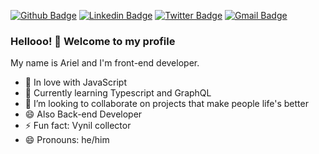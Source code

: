 [![Github Badge](https://img.shields.io/badge/-Github-000?style=flat-square&logo=Github&logoColor=white&link=https://github.com/arielconti10)](https://github.com/arielconti10)
[![Linkedin Badge](https://img.shields.io/badge/-LinkedIn-blue?style=flat-square&logo=Linkedin&logoColor=white&link=https://www.linkedin.com/in/arielconti10/)](https://www.linkedin.com/in/arielconti10/)
[![Twitter Badge](https://img.shields.io/badge/-Twitter-1ca0f1?style=flat-square&labelColor=1ca0f1&logo=twitter&logoColor=white&link=https://twitter.com/arielsp11)](https://twitter.com/arielsp11)
[![Gmail Badge](https://img.shields.io/badge/-Gmail-c14438?style=flat-square&logo=Gmail&logoColor=white&link=mailto:arielconti10@gmail.com)](mailto:arielconti10@gmail.com)

### Hellooo! 👋 Welcome to my profile

My name is Ariel and I'm front-end developer.

 - 💙 In love with JavaScript
 - 🌱 Currently learning Typescript and GraphQL
 - 👯 I’m looking to collaborate on projects that make people life's better
 - 😄 Also Back-end Developer 
 - ⚡ Fun fact: Vynil collector
 - 😄 Pronouns: he/him
